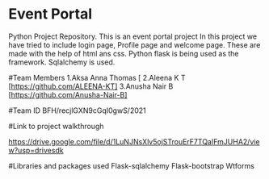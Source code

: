 # Event Portal
Python Project Repository. 
This is an event portal project
In this project we have tried to include login page, 
Profile page and welcome page. 
These are made with the help of html ans css. 
Python flask is being used as the framework. 
Sqlalchemy is used. 

#Team Members
1.Aksa Anna Thomas [
2.Aleena K T [https://github.com/ALEENA-KT]
3.Anusha Nair B [https://github.com/Anusha-Nair-B]

#Team ID
BFH/recjlGXN9cGqI0gwS/2021

#Link to project walkthrough

https://drive.google.com/file/d/1LuNJNsXlv5ojSTrouErF7TQaIFmJUHA2/view?usp=drivesdk

#Libraries and packages used
Flask-sqlalchemy
Flask-bootstrap
Wtforms
